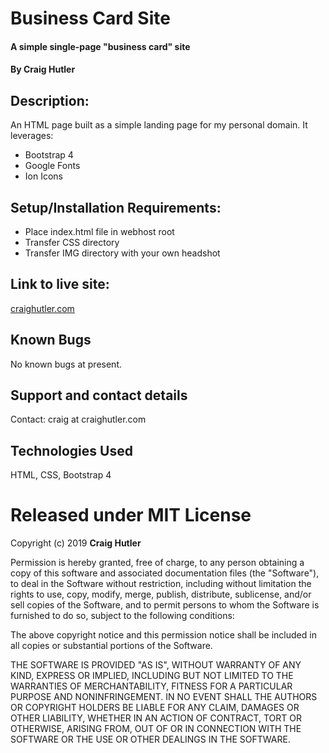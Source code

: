 # Business Card Site    

#### A simple single-page "business card" site

#### By Craig Hutler

## Description:

An HTML page built as a simple landing page for my personal domain. It leverages:

* Bootstrap 4
* Google Fonts
* Ion Icons

## Setup/Installation Requirements:

* Place index.html file in webhost root
* Transfer CSS directory
* Transfer IMG directory with your own headshot


## Link to live site:

[craighutler.com](https://www.craighutler.com "Craig Hutler personal page")

## Known Bugs

No known bugs at present.

## Support and contact details

Contact: craig at craighutler.com

## Technologies Used

HTML, CSS, Bootstrap 4

# Released under MIT License

Copyright (c) 2019 **Craig Hutler**

Permission is hereby granted, free of charge, to any person obtaining a copy of this software and associated documentation files (the "Software"), to deal in the Software without restriction, including without limitation the rights to use, copy, modify, merge, publish, distribute, sublicense, and/or sell copies of the Software, and to permit persons to whom the Software is furnished to do so, subject to the following conditions:

The above copyright notice and this permission notice shall be included in all copies or substantial portions of the Software.

THE SOFTWARE IS PROVIDED "AS IS", WITHOUT WARRANTY OF ANY KIND, EXPRESS OR IMPLIED, INCLUDING BUT NOT LIMITED TO THE WARRANTIES OF MERCHANTABILITY, FITNESS FOR A PARTICULAR PURPOSE AND NONINFRINGEMENT. IN NO EVENT SHALL THE AUTHORS OR COPYRIGHT HOLDERS BE LIABLE FOR ANY CLAIM, DAMAGES OR OTHER LIABILITY, WHETHER IN AN ACTION OF CONTRACT, TORT OR OTHERWISE, ARISING FROM, OUT OF OR IN CONNECTION WITH THE SOFTWARE OR THE USE OR OTHER DEALINGS IN THE SOFTWARE.
